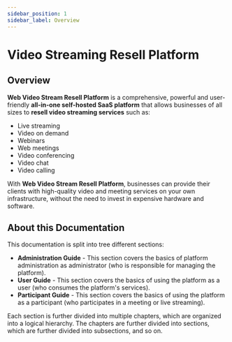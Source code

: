 ```yaml
---
sidebar_position: 1
sidebar_label: Overview
---
```


# Video Streaming Resell Platform

## Overview

**Web Video Stream Resell Platform** is a comprehensive, powerful and user-friendly **all-in-one self-hosted SaaS platform** that allows businesses of all sizes to **resell video streaming services** such as:

- Live streaming
- Video on demand
- Webinars
- Web meetings
- Video conferencing
- Video chat
- Video calling

With **Web Video Stream Resell Platform**, businesses can provide their clients with high-quality video and meeting services on your own infrastructure, without the need to invest in expensive hardware and software. 

## About this Documentation

This documentation is split into tree different sections:

- **Administration Guide** - This section covers the basics of platform administration as administrator (who is responsible for managing the platform).
- **User Guide** - This section covers the basics of using the platform as a user (who consumes the platform's services).
- **Participant Guide** - This section covers the basics of using the platform as a participant (who participates in a meeting or live streaming).

Each section is further divided into multiple chapters, which are organized into a logical hierarchy. The chapters are further divided into sections, which are further divided into subsections, and so on.